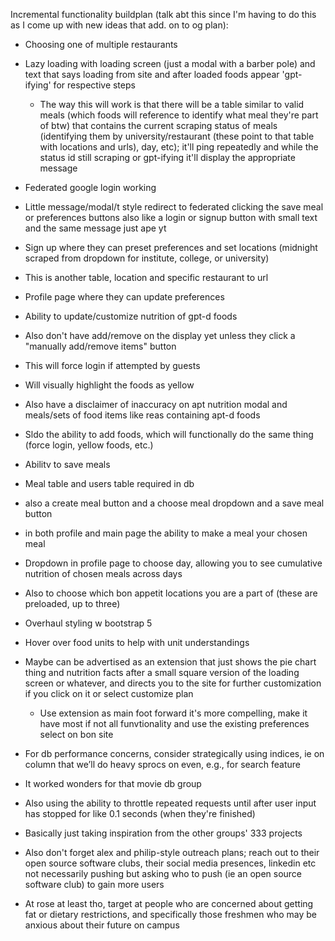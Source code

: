 Incremental functionality buildplan (talk abt this since I'm having to do this as I come up with new ideas that add. on to og plan):
- Choosing one of multiple restaurants
- Lazy loading with loading screen (just a modal with a barber pole) and text that says loading from site and after loaded foods appear 'gpt-ifying' for respective steps
  - The way this will work is that there will be a table similar to valid meals (which foods will reference to identify what meal they're part of btw) that contains the current scraping status of meals (identifying them by university/restaurant (these point to that table with locations and urls), day, etc); it'll ping repeatedly and while the status id still scraping or gpt-ifying it'll display the appropriate message
- Federated google login working
- Little message/modal/t style redirect to federated clicking the save meal or preferences buttons also like a login or signup button with small text and the same message just ape yt
- Sign up where they can preset preferences and set locations (midnight scraped from dropdown for institute, college, or university)
- This is another table, location and specific restaurant to url
- Profile page where they can update preferences
- Ability to update/customize nutrition of gpt-d foods
 - Also don't have add/remove on the display yet unless they click a "manually add/remove items" button
 - This will force login if attempted by guests
 - Will visually highlight the foods as yellow
 - Also have a disclaimer of inaccuracy on apt nutrition modal and meals/sets of food items like reas containing apt-d foods
 - Sldo the ability to add foods, which will functionally do the same thing (force login, yellow foods, etc.)
- Abilitv to save meals
- Meal table and users table required in db
- also a create meal button and a choose meal dropdown and a save meal button
- in both profile and main page the ability to make a meal your chosen meal
- Dropdown in profile page to choose day, allowing you to see cumulative nutrition of chosen meals across days
- Also to choose which bon appetit locations you are a part of (these are preloaded, up to three)
- Overhaul styling w bootstrap 5
- Hover over food units to help with unit understandings

- Maybe can be advertised as an extension that just shows the pie chart thing and nutrition facts after a small square version of the loading screen or whatever, and directs you to the site for further customization if you click on it or select customize plan
  - Use extension as main foot forward it's more compelling, make it have most if not all funvtionality and use the existing preferences select on bon site

- For db performance concerns, consider strategically using indices, ie on column that we’ll do heavy sprocs on even, e.g., for search feature
 - It worked wonders for that movie db group
 - Also using the ability to throttle repeated requests until after user input has stopped for like 0.1 seconds (when they're finished)
 - Basically just taking inspiration from the other groups' 333 projects

- Also don't forget alex and philip-style outreach plans; reach out to their open source software clubs, their social media presences, linkedin etc not necessarily pushing but asking who to push (ie an open source software club) to gain more users
- At rose at least tho, target at people who are concerned about getting fat or dietary restrictions, and specifically those freshmen who may be anxious about their future on campus
